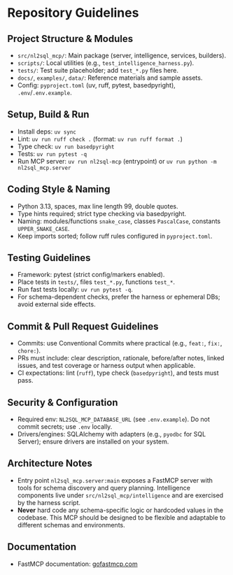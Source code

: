 # Repository Guidelines

## Project Structure & Modules
- `src/nl2sql_mcp/`: Main package (server, intelligence, services, builders).
- `scripts/`: Local utilities (e.g., `test_intelligence_harness.py`).
- `tests/`: Test suite placeholder; add `test_*.py` files here.
- `docs/`, `examples/`, `data/`: Reference materials and sample assets.
- Config: `pyproject.toml` (uv, ruff, pytest, basedpyright), `.env`/`.env.example`.

## Setup, Build & Run
- Install deps: `uv sync`
- Lint: `uv run ruff check .` (format: `uv run ruff format .`)
- Type check: `uv run basedpyright`
- Tests: `uv run pytest -q`
- Run MCP server: `uv run nl2sql-mcp` (entrypoint) or `uv run python -m nl2sql_mcp.server`

## Coding Style & Naming
- Python 3.13, spaces, max line length 99, double quotes.
- Type hints required; strict type checking via basedpyright.
- Naming: modules/functions `snake_case`, classes `PascalCase`, constants `UPPER_SNAKE_CASE`.
- Keep imports sorted; follow ruff rules configured in `pyproject.toml`.

## Testing Guidelines
- Framework: pytest (strict config/markers enabled).
- Place tests in `tests/`, files `test_*.py`, functions `test_*`.
- Run fast tests locally: `uv run pytest -q`.
- For schema-dependent checks, prefer the harness or ephemeral DBs; avoid external side effects.

## Commit & Pull Request Guidelines
- Commits: use Conventional Commits where practical (e.g., `feat:`, `fix:`, `chore:`).
- PRs must include: clear description, rationale, before/after notes, linked issues, and test coverage or harness output when applicable.
- CI expectations: lint (`ruff`), type check (`basedpyright`), and tests must pass.

## Security & Configuration
- Required env: `NL2SQL_MCP_DATABASE_URL` (see `.env.example`). Do not commit secrets; use `.env` locally.
- Drivers/engines: SQLAlchemy with adapters (e.g., `pyodbc` for SQL Server); ensure drivers are installed on your system.

## Architecture Notes
- Entry point `nl2sql_mcp.server:main` exposes a FastMCP server with tools for schema discovery and query planning. Intelligence components live under `src/nl2sql_mcp/intelligence` and are exercised by the harness script.
- **Never** hard code any schema-specific logic or hardcoded values in the codebase. This MCP should be designed to be flexible and adaptable to different schemas and environments.

## Documentation
- FastMCP documentation: [gofastmcp.com](https://gofastmcp.com/llms.txt)
